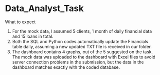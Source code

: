 # Data_Analyst_Task
What to expect
1.	For the mock data, I assumed 5 clients, 1 month of daily financial data and 15 loans in total.
2.	Both the SQL and Python codes automatically update the Financials table daily, assuming a new updated TXT file is received in our folder.
3.	The dashboard contains 4 graphs, out of the 5 suggested on the task. The mock data was uploaded to the dashboard with Excel files to avoid server connection problems in the submission, but the data in the dashboard matches exactly with the coded database.
